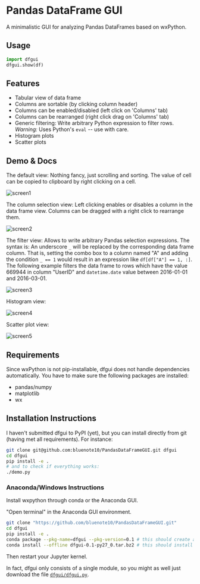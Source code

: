 # Pandas DataFrame GUI

A minimalistic GUI for analyzing Pandas DataFrames based on wxPython.

## Usage

```python
import dfgui
dfgui.show(df)
```

## Features

- Tabular view of data frame
- Columns are sortable (by clicking column header)
- Columns can be enabled/disabled (left click on 'Columns' tab)
- Columns can be rearranged (right click drag on 'Columns' tab)
- Generic filtering: Write arbitrary Python expression to filter rows. *Warning:* Uses Python's `eval` -- use with care.
- Histogram plots
- Scatter plots

## Demo & Docs

The default view: Nothing fancy, just scrolling and sorting. The value of cell can be copied to clipboard by right clicking on a cell.

![screen1](/../screenshots/screenshots/screen1.png)

The column selection view: Left clicking enables or disables a column in the data frame view. Columns can be dragged with a right click to rearrange them.

![screen2](/../screenshots/screenshots/screen2.png)

The filter view: Allows to write arbitrary Pandas selection expressions. The syntax is: An underscore `_` will be replaced by the corresponding data frame column. That is, setting the combo box to a column named "A" and adding the condition `_ == 1` would result in an expression like `df[df["A"] == 1, :]`. The following example filters the data frame to rows which have the value 669944 in column "UserID" and `datetime.date` value between 2016-01-01 and 2016-03-01.

![screen3](/../screenshots/screenshots/screen3.png)

Histogram view:

![screen4](/../screenshots/screenshots/screen4.png)

Scatter plot view:

![screen5](/../screenshots/screenshots/screen5.png)

## Requirements

Since wxPython is not pip-installable, dfgui does not handle dependencies automatically. You have to make sure the following packages are installed:

- pandas/numpy
- matplotlib
- wx

## Installation Instructions

I haven't submitted dfgui to PyPI (yet), but you can install directly from git (having met all requirements). For instance:

```bash
git clone git@github.com:bluenote10/PandasDataFrameGUI.git dfgui
cd dfgui
pip install -e .
# and to check if everything works:
./demo.py
```
### Anaconda/Windows Instructions

Install wxpython through conda or the Anaconda GUI.

"Open terminal" in the Anaconda GUI environment.

```bash
git clone "https://github.com/bluenote10/PandasDataFrameGUI.git"
cd dfgui
pip install -e .
conda package --pkg-name=dfgui --pkg-version=0.1 # this should create a package file
conda install --offline dfgui-0.1-py27_0.tar.bz2 # this should install into your conda environment
```
Then restart your Jupyter kernel.

In fact, dfgui only consists of a single module, so you might as well just download the file [`dfgui/dfgui.py`](dfgui/dfgui.py).


